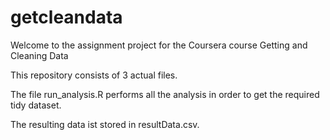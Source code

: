# getcleandata
Welcome to the assignment project for the Coursera course Getting and Cleaning Data

This repository consists of 3 actual files.

The file run_analysis.R performs all the analysis in order to get the required tidy dataset.

The resulting data ist stored in resultData.csv.